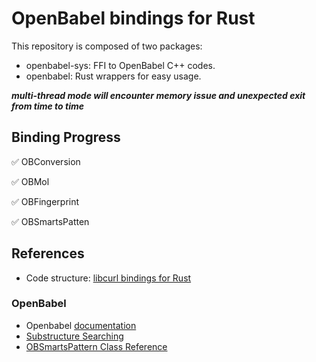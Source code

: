 # OpenBabel bindings for Rust

This repository is composed of two packages:
- openbabel-sys: FFI to OpenBabel C++ codes.
- openbabel: Rust wrappers for easy usage.

***multi-thread mode will encounter memory issue and unexpected exit from time to time***

## Binding Progress

:white_check_mark: OBConversion

:white_check_mark: OBMol 

:white_check_mark: OBFingerprint 

:white_check_mark: OBSmartsPatten 


## References
- Code structure: [libcurl bindings for Rust](https://github.com/alexcrichton/curl-rust)

### OpenBabel 
- Openbabel [documentation](http://openbabel.org/wiki/Main_Page)
- [Substructure Searching](http://openbabel.org/dev-api/group__substructure.shtml)
- [OBSmartsPattern Class Reference](http://openbabel.org/dev-api/classOpenBabel_1_1OBSmartsPattern.shtml)